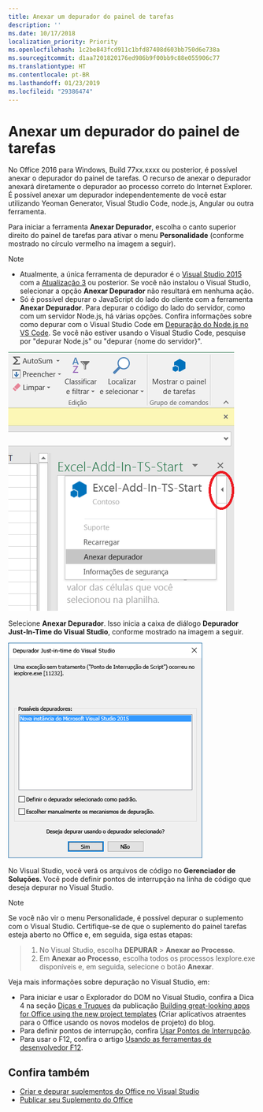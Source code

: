 ```yaml
---
title: Anexar um depurador do painel de tarefas
description: ''
ms.date: 10/17/2018
localization_priority: Priority
ms.openlocfilehash: 1c2be843fcd911c1bfd87408d603bb750d6e738a
ms.sourcegitcommit: d1aa7201820176ed986b9f00bb9c88e055906c77
ms.translationtype: HT
ms.contentlocale: pt-BR
ms.lasthandoff: 01/23/2019
ms.locfileid: "29386474"
---
```

# <a name="attach-a-debugger-from-the-task-pane"></a>Anexar um depurador do painel de tarefas

No Office 2016 para Windows, Build 77xx.xxxx ou posterior, é possível anexar o depurador do painel de tarefas. O recurso de anexar o depurador anexará diretamente o depurador ao processo correto do Internet Explorer. É possível anexar um depurador independentemente de você estar utilizando Yeoman Generator, Visual Studio Code, node.js, Angular ou outra ferramenta. 

Para iniciar a ferramenta **Anexar Depurador**, escolha o canto superior direito do painel de tarefas para ativar o menu **Personalidade** (conforme mostrado no círculo vermelho na imagem a seguir).   

> [!NOTE]
> - Atualmente, a única ferramenta de depurador é o [Visual Studio 2015](https://www.visualstudio.com/downloads/) com a [Atualização 3](https://msdn.microsoft.com/library/mt752379.aspx) ou posterior. Se você não instalou o Visual Studio, selecionar a opção **Anexar Depurador** não resultará em nenhuma ação.   
> - Só é possível depurar o JavaScript do lado do cliente com a ferramenta **Anexar Depurador**. Para depurar o código do lado do servidor, como com um servidor Node.js, há várias opções. Confira informações sobre como depurar com o Visual Studio Code em [Depuração do Node.js no VS Code](https://code.visualstudio.com/docs/nodejs/nodejs-debugging). Se você não estiver usando o Visual Studio Code, pesquise por "depurar Node.js" ou "depurar {nome do servidor}".

![Captura de tela do menu Anexar Depurador](../images/attach-debugger.png)

Selecione **Anexar Depurador**. Isso inicia a caixa de diálogo **Depurador Just-In-Time do Visual Studio**, conforme mostrado na imagem a seguir. 

![Captura de tela da caixa de diálogo Depurador JIT do Visual Studio](../images/visual-studio-debugger.png)

No Visual Studio, você verá os arquivos de código no **Gerenciador de Soluções**.   Você pode definir pontos de interrupção na linha de código que deseja depurar no Visual Studio.

> [!NOTE]
> Se você não vir o menu Personalidade, é possível depurar o suplemento com o Visual Studio. Certifique-se de que o suplemento do painel tarefas esteja aberto no Office e, em seguida, siga estas etapas:

> 1. No Visual Studio, escolha **DEPURAR** > **Anexar ao Processo**.
> 2. Em **Anexar ao Processo**, escolha todos os processos Iexplore.exe disponíveis e, em seguida, selecione o botão **Anexar**.

Veja mais informações sobre depuração no Visual Studio, em:

-   Para iniciar e usar o Explorador do DOM no Visual Studio, confira a Dica 4 na seção [Dicas e Truques](https://blogs.msdn.microsoft.com/officeapps/2013/04/16/building-great-looking-apps-for-office-using-the-new-project-templates/#tips_tricks) da publicação [Building great-looking apps for Office using the new project templates](https://blogs.msdn.microsoft.com/officeapps/2013/04/16/building-great-looking-apps-for-office-using-the-new-project-templates) (Criar aplicativos atraentes para o Office usando os novos modelos de projeto) do blog.
-   Para definir pontos de interrupção, confira [Usar Pontos de Interrupção](https://docs.microsoft.com/visualstudio/debugger/using-breakpoints?view=vs-2015).
-   Para usar o F12, confira o artigo [Usando as ferramentas de desenvolvedor F12](https://docs.microsoft.com/previous-versions/windows/internet-explorer/ie-developer/samples/bg182326(v=vs.85)).

## <a name="see-also"></a>Confira também

- [Criar e depurar suplementos do Office no Visual Studio](../develop/create-and-debug-office-add-ins-in-visual-studio.md)
- [Publicar seu Suplemento do Office](../publish/publish.md)
